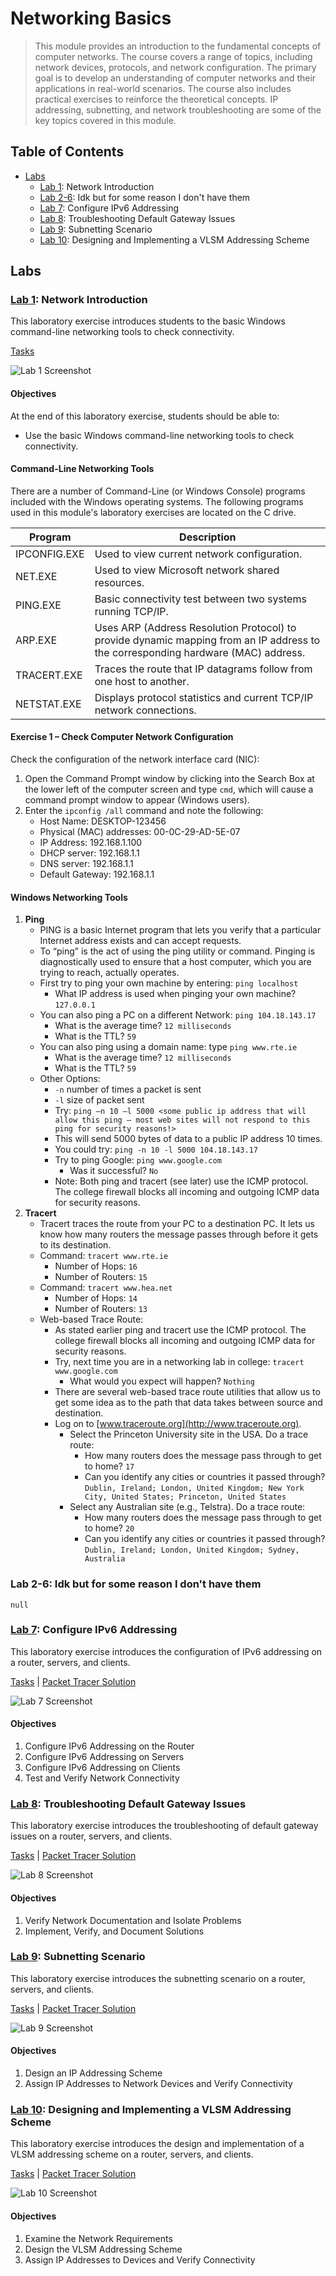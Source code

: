 # Networking Basics

> This module provides an introduction to the fundamental concepts of computer networks. The course covers a range of topics, including network devices, protocols, and network configuration. The primary goal is to develop an understanding of computer networks and their applications in real-world scenarios. The course also includes practical exercises to reinforce the theoretical concepts. IP addressing, subnetting, and network troubleshooting are some of the key topics covered in this module.

## Table of Contents

- [Labs](#labs)
    - [Lab 1](#lab-1-network-introduction): Network Introduction
    - [Lab 2-6](#lab-2-6-idk-but-for-some-reason-i-dont-have-them): Idk but for some reason I don't have them
    - [Lab 7](#lab-7-configure-ipv6-addressing): Configure IPv6 Addressing
    - [Lab 8](#lab-8-troubleshooting-default-gateway-issues): Troubleshooting Default Gateway Issues
    - [Lab 9](#lab-9-subnetting-scenario): Subnetting Scenario
    - [Lab 10](#lab-10-designing-and-implementing-a-vlsm-addressing-scheme): Designing and Implementing a VLSM Addressing Scheme

## Labs

### [Lab 1](Lab1): Network Introduction

This laboratory exercise introduces students to the basic Windows command-line networking tools to check connectivity.

[Tasks](Lab1/Network%20Introduction.pdf)

![Lab 1 Screenshot](https://github.com/DanyilT/projects-in-university/blob/img/Year1/Sem1/Networking%20Basics/Lab1/Screenshot.png?raw=true)

#### Objectives

At the end of this laboratory exercise, students should be able to:
- Use the basic Windows command-line networking tools to check connectivity.

#### Command-Line Networking Tools

There are a number of Command-Line (or Windows Console) programs included with the Windows operating systems. The following programs used in this module's laboratory exercises are located on the C drive.

| Program | Description |
|---------|-------------|
| IPCONFIG.EXE | Used to view current network configuration. |
| NET.EXE | Used to view Microsoft network shared resources. |
| PING.EXE | Basic connectivity test between two systems running TCP/IP. |
| ARP.EXE | Uses ARP (Address Resolution Protocol) to provide dynamic mapping from an IP address to the corresponding hardware (MAC) address. |
| TRACERT.EXE | Traces the route that IP datagrams follow from one host to another. |
| NETSTAT.EXE | Displays protocol statistics and current TCP/IP network connections. |

#### Exercise 1 – Check Computer Network Configuration

Check the configuration of the network interface card (NIC):
1. Open the Command Prompt window by clicking into the Search Box at the lower left of the computer screen and type `cmd`, which will cause a command prompt window to appear (Windows users).
2. Enter the `ipconfig /all` command and note the following:
   - Host Name: DESKTOP-123456
   - Physical (MAC) addresses: 00-0C-29-AD-5E-07
   - IP Address: 192.168.1.100
   - DHCP server: 192.168.1.1
   - DNS server: 192.168.1.1
   - Default Gateway: 192.168.1.1

#### Windows Networking Tools

1. **Ping**
   - PING is a basic Internet program that lets you verify that a particular Internet address exists and can accept requests.
   - To “ping” is the act of using the ping utility or command. Pinging is diagnostically used to ensure that a host computer, which you are trying to reach, actually operates.
   - First try to ping your own machine by entering: `ping localhost`
     - What IP address is used when pinging your own machine? `127.0.0.1`
   - You can also ping a PC on a different Network: `ping 104.18.143.17`
     - What is the average time? `12 milliseconds`
     - What is the TTL? `59`
   - You can also ping using a domain name: type `ping www.rte.ie`
     - What is the average time? `12 milliseconds`
     - What is the TTL? `59`
   - Other Options:
     - `-n` number of times a packet is sent
     - `-l` size of packet sent
     - Try: `ping –n 10 –l 5000 <some public ip address that will allow this ping – most web sites will not respond to this ping for security reasons!>`
     - This will send 5000 bytes of data to a public IP address 10 times.
     - You could try: `ping -n 10 -l 5000 104.18.143.17`
     - Try to ping Google: `ping www.google.com`
       - Was it successful? `No`
     - Note: Both ping and tracert (see later) use the ICMP protocol. The college firewall blocks all incoming and outgoing ICMP data for security reasons.
2. **Tracert**
   - Tracert traces the route from your PC to a destination PC. It lets us know how many routers the message passes through before it gets to its destination.
   - Command: `tracert www.rte.ie`
     - Number of Hops: `16`
     - Number of Routers: `15`
   - Command: `tracert www.hea.net`
     - Number of Hops: `14`
     - Number of Routers: `13`
   - Web-based Trace Route:
     - As stated earlier ping and tracert use the ICMP protocol. The college firewall blocks all incoming and outgoing ICMP data for security reasons.
     - Try, next time you are in a networking lab in college: `tracert www.google.com`
       - What would you expect will happen? `Nothing`
     - There are several web-based trace route utilities that allow us to get some idea as to the path that data takes between source and destination.
     - Log on to [www.traceroute.org](http://www.traceroute.org).
       - Select the Princeton University site in the USA. Do a trace route:
         - How many routers does the message pass through to get to home? `17`
         - Can you identify any cities or countries it passed through? `Dublin, Ireland; London, United Kingdom; New York City, United States; Princeton, United States`
       - Select any Australian site (e.g., Telstra). Do a trace route:
         - How many routers does the message pass through to get to home? `20`
         - Can you identify any cities or countries it passed through? `Dublin, Ireland; London, United Kingdom; Sydney, Australia`

### Lab 2-6: Idk but for some reason I don't have them

`null`

### [Lab 7](Lab7): Configure IPv6 Addressing

This laboratory exercise introduces the configuration of IPv6 addressing on a router, servers, and clients.

[Tasks](Lab7/Configure%20IPv6%20Addressing.pdf) | [Packet Tracer Solution](Lab7/Configure%20IPv6%20Addressing.pka)

![Lab 7 Screenshot](https://github.com/DanyilT/projects-in-university/blob/img/Year1/Sem1/Networking%20Basics/Lab7/Screenshot.png?raw=true)

#### Objectives

1. Configure IPv6 Addressing on the Router
2. Configure IPv6 Addressing on Servers
3. Configure IPv6 Addressing on Clients
4. Test and Verify Network Connectivity

### [Lab 8](Lab8): Troubleshooting Default Gateway Issues

This laboratory exercise introduces the troubleshooting of default gateway issues on a router, servers, and clients.

[Tasks](Lab8/Troubleshooting%20Default%20Gateway%20Issues.pdf) | [Packet Tracer Solution](Lab8/Troubleshooting%20Default%20Gateway%20Issues.pka)

![Lab 8 Screenshot](https://github.com/DanyilT/projects-in-university/blob/img/Year1/Sem1/Networking%20Basics/Lab8/Screenshot.png?raw=true)

#### Objectives

1. Verify Network Documentation and Isolate Problems
2. Implement, Verify, and Document Solutions

### [Lab 9](Lab9): Subnetting Scenario

This laboratory exercise introduces the subnetting scenario on a router, servers, and clients.

[Tasks](Lab9/Subnetting%20Scenario.pdf) | [Packet Tracer Solution](Lab9/Subnetting%20Scenario.pka)

![Lab 9 Screenshot](https://github.com/DanyilT/projects-in-university/blob/img/Year1/Sem1/Networking%20Basics/Lab9/Screenshot.png?raw=true)

#### Objectives

1. Design an IP Addressing Scheme
2. Assign IP Addresses to Network Devices and Verify Connectivity

### [Lab 10](Lab10): Designing and Implementing a VLSM Addressing Scheme

This laboratory exercise introduces the design and implementation of a VLSM addressing scheme on a router, servers, and clients.

[Tasks](Lab10/Designing%20and%20Implementing%20a%20VLSM%20Addressing%20Scheme.pdf) | [Packet Tracer Solution](Lab10/Designing%20and%20Implementing%20a%20VLSM%20Addressing%20Scheme.pka)

![Lab 10 Screenshot](https://github.com/DanyilT/projects-in-university/blob/img/Year1/Sem1/Networking%20Basics/Lab10/Screenshot.png?raw=true)

#### Objectives

1. Examine the Network Requirements
2. Design the VLSM Addressing Scheme
3. Assign IP Addresses to Devices and Verify Connectivity
